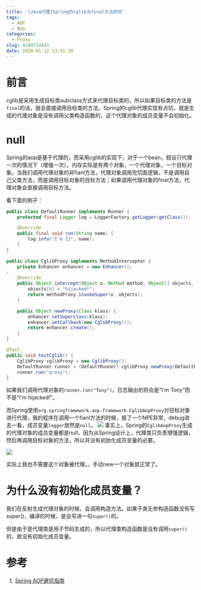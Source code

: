 ```yaml
---
title: '[Java代理]Spring的cglib与final方法的坑'
tags:
  - AOP
  - BUG
categories:
  - Proxy
slug: 4249712641
date: 2020-01-12 13:51:39
---
```

# 前言
cglib是采用生成目标类subclass方式来代理目标类的，所以如果目标类的方法是`final`的话，就会直接调用目标类的方法。Spring的cglib代理实现有点坑，就是生成的代理对象是没有调用父类构造函数的，这个代理对象的成员变量不会初始化。
# null
Spring的aop是基于代理的，而采用cglib的实现下，对于一个bean，假设只代理一次的情况下（增强一次），内存实际是有两个对象，一个代理对象，一个目标对象。当我们调用代理对象的非fianl方法，代理对象调用完切面逻辑，不是调用自己父类方法，而是调用目标对象的目标方法；如果调用代理对象的final方法，代理对象会直接调用目标方法。

看下面的例子：
```java
public class DefaultRunner implements Runner {
    protected final Logger log = LoggerFactory.getLogger(getClass());

    @Override
    public final void run(String name) {
        log.info("I'm {}", name);
    }
}

public class CglibProxy implements MethodInterceptor {
    private Enhancer enhancer = new Enhancer();
·
    @Override
    public Object intercept(Object o, Method method, Object[] objects, MethodProxy methodProxy) throws Throwable {
        objects[0] = "hijacked!";
        return methodProxy.invokeSuper(o, objects);
    }

    public Object newProxy(Class klass) {
        enhancer.setSuperclass(klass);
        enhancer.setCallback(new CglibProxy());
        return enhancer.create();
    }
}

@Test
public void testCglib() {
    CglibProxy cglibProxy = new CglibProxy();
    DefaultRunner runner = (DefaultRunner) cglibProxy.newProxy(DefaultRunner.class);
    runner.run("proxy");
}
```
如果我们调用代理对象的`runner.run("Tony")`，日志输出的将会是“I'm Tony”而不是“I'm hijacked!”。

而Spring使用`org.springframework.aop.framework.CglibAopProxy`对目标对象进行代理，我的程序在调用一个fianl方法的时候，报了一个NPE异常，debug进去一看，成员变量`logger`居然是`null`。
![](/images/20200112142005.png)
事实上，Spring的`CglibAopProxy`生成的代理对象的成员变量都是null，因为从Spring设计上，代理类只负责增强逻辑，然后再调用目标对象的方法，所以并没有初始化成员变量的必要。

![](/images/20200112142143.png)

实际上我也不需要这个对象被代理。。手动new一个对象就正常了。

# 为什么没有初始化成员变量？
我们在反射生成代理对象的时候，会调用构造方法。如果子类无参构造函数没有写super()，编译的时候，是会写进一句`super()`的。

但是由于是代理类是用子节码生成的，所以代理类构造函数是没有调用`super()`的，故没有初始化成员变量。

# 参考
1. [Spring AOP避坑指南](https://zhuanlan.zhihu.com/p/131584403)
